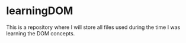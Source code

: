 # learningDOM
This is a repository where I will store all files used during the time I was learning the DOM concepts.
